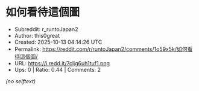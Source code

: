 # 如何看待這個圖

- Subreddit: r_runtoJapan2
- Author: this0great
- Created: 2025-10-13 04:14:26 UTC
- Permalink: https://reddit.com/r/runtoJapan2/comments/1o59x5k/如何看待這個圖/
- URL: https://i.redd.it/7cljg6uh1tuf1.png
- Ups: 0 | Ratio: 0.44 | Comments: 2

_(no selftext)_
